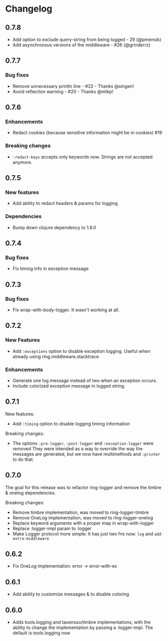 # Changelog

## 0.7.8

* Add option to exclude query-string from being logged - 29 (@pmensik)
* Add asynchronous versions of the middleware - #26 (@grinderrz)

## 0.7.7

### Bug fixes

* Remove unnecessary println line - #22 - Thanks @singen!
* Avoid reflection warning - #20 - Thanks @mtkp!

## 0.7.6

### Enhancements

* Redact cookies (because sensitive information might be in cookies) #19

### Breaking changes

* `:redact-keys` accepts only keywords now. Strings are not accepted anymore.

## 0.7.5

### New features

* Add ability to redact headers & params for logging

### Dependencies

* Bump down clojure dependency to 1.6.0

## 0.7.4

### Bug fixes

* Fix timing info in exception message

## 0.7.3

### Bug fixes

* Fix wrap-with-body-logger. It wasn't working at all.

## 0.7.2

### New Features

* Add `:exceptions` option to disable exception logging.
  Useful when already using ring.middleware.stacktrace

### Enhancements

* Generate one log message instead of two when an exception occurs.
* Include colorized exception message in logged string.

## 0.7.1

New features:

* Add `:timing` option to disable logging timing information

Breaking changes:

* The options `:pre-logger`, `:post-logger` and `:exception-logger` were removed
  They were intended as a way to override the way the messages are generated,
  but we now have multimethods and `:printer` to do that.



## 0.7.0

The goal for this release was to refactor ring-logger and remove the timbre & onelog dependencies.

Breaking changes:

* Remove timbre implementation, was moved to ring-logger-timbre
* Remove OneLog implementation, was moved to ring-logger-onelog
* Replace keyword arguments with a proper map in wrap-with-logger
* Replace :logger-impl param to :logger
* Make Logger protocol more simple: It has just two fns now: `log` and `add-extra-middleware`

## 0.6.2

* Fix OneLog implementation: error -> error-with-ex

## 0.6.1

* Add ability to customize messages & to disable coloring

## 0.6.0

* Adds tools.logging and taoensso/timbre implementations, with the ability to change the
implementation by passing a :logger-impl. The default is tools.logging now
